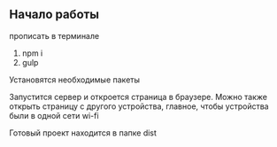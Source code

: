 ## Начало работы

прописать в терминале
1. npm i
2. gulp

Установятся необходимые пакеты

Запустится сервер и откроется страница в браузере. Можно также открыть страницу с другого устройства, главное, чтобы устройства были в одной сети wi-fi

Готовый проект находится в папке dist